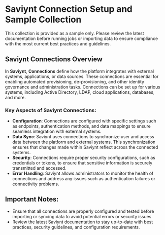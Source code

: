 # Saviynt Connection Setup and Sample Collection

This collection is provided as a sample only. Please review the latest documentation before running jobs or importing data to ensure compliance with the most current best practices and guidelines.

## Saviynt Connections Overview

In **Saviynt**, **Connections** define how the platform integrates with external systems, applications, or data sources. These connections are essential for enabling automated provisioning, de-provisioning, and other identity governance and administration tasks. Connections can be set up for various systems, including Active Directory, LDAP, cloud applications, databases, and more.

### Key Aspects of Saviynt Connections:

- **Configuration**: Connections are configured with specific settings such as endpoints, authentication methods, and data mappings to ensure seamless integration with external systems.
- **Data Sync**: Saviynt uses connections to synchronize user and access data between the platform and external systems. This synchronization ensures that changes made within Saviynt reflect across the connected systems.
- **Security**: Connections require proper security configurations, such as credentials or tokens, to ensure that sensitive information is securely transmitted and accessed.
- **Error Handling**: Saviynt allows administrators to monitor the health of connections and address any issues such as authentication failures or connectivity problems.

## Important Notes:
- Ensure that all connections are properly configured and tested before importing or syncing data to avoid potential errors or security issues.
- Review the latest Saviynt documentation to stay up-to-date with best practices, security guidelines, and configuration requirements.
